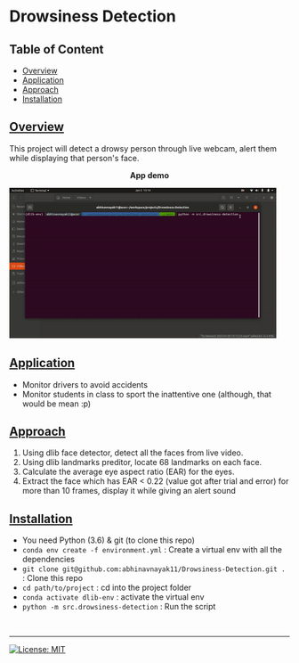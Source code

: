 # Drowsiness Detection

## Table of Content
  * [Overview](#overview)
  * [Application](#application)
  * [Approach](#approach)
  * [Installation](#installation)

## [Overview](#table-of-content)
This project will detect a drowsy person through live webcam, alert them while displaying that person's face. 

**<p align="center">App demo</p>**

![](images/demo.gif)

## [Application](#table-of-content)
- Monitor drivers to avoid accidents
- Monitor students in class to sport the inattentive one (although, that would be mean :p)

## [Approach](#table-of-content)
1. Using dlib face detector, detect all the faces from live video.
2. Using dlib landmarks preditor, locate 68 landmarks on each face.
3. Calculate the average eye aspect ratio (EAR) for the eyes. 
4. Extract the face which has EAR < 0.22 (value got after trial and error) for more than 10 frames, display it while giving an alert sound

## [Installation](#table-of-content)
- You need Python (3.6) & git (to clone this repo)
- `conda env create -f environment.yml` : Create a virtual env with all the dependencies
- `git clone git@github.com:abhinavnayak11/Drowsiness-Detection.git .` : Clone this repo
- `cd path/to/project` : cd into the project folder
- `conda activate dlib-env` : activate the virtual env
- `python -m src.drowsiness-detection` : Run the script

<br>

---
[![License: MIT](https://img.shields.io/badge/License-MIT-yellow.svg)](https://github.com/abhinavnayak11/Drowsiness-Detection/blob/main/LICENSE)

